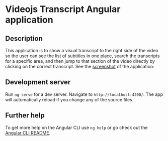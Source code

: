 # Videojs Transcript Angular application

## Description

This application is to show a visual transcript to the right side of the video so the user can see the list of subtitles in one place, search the transcripts for a specific area, and then jump to that section of the video directly by clicking on the correct transcript.
See the [screenshot](https://prnt.sc/1657b7k) of the application: 

## Development server

Run `ng serve` for a dev server. Navigate to `http://localhost:4200/`. The app will automatically reload if you change any of the source files.

## Further help

To get more help on the Angular CLI use `ng help` or go check out the [Angular CLI README](https://github.com/angular/angular-cli/blob/master/README.md).
